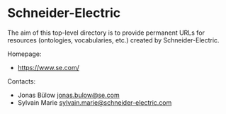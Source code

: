 Schneider-Electric
===

The aim of this top-level directory is to provide permanent URLs for resources (ontologies, vocabularies, etc.) created by Schneider-Electric.

Homepage:
* https://www.se.com/

Contacts:
* Jonas Bülow <jonas.bulow@se.com>
* Sylvain Marie <sylvain.marie@schneider-electric.com>
